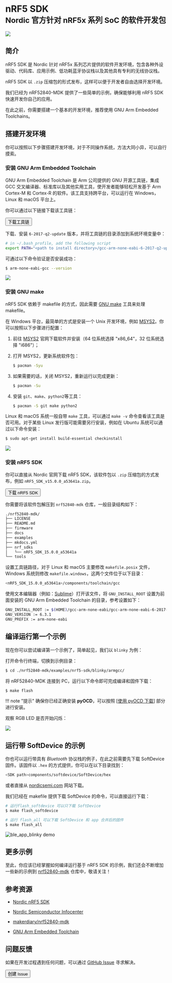 # nRF5 SDK <br><small>Nordic 官方针对 nRF5x 系列 SoC 的软件开发包</small>

[![](../../nrf5-sdk/images/SDK-icon_small.png)](http://www.nordicsemi.com/eng/Products/Bluetooth-low-energy/nRF5-SDK)

## 简介

nRF5 SDK 是 Nordic 针对 nRF5x 系列芯片提供的软件开发环境，包含各种外设驱动、代码库、应用示例、低功耗蓝牙协议栈以及其他具有专利的无线协议栈。

nRF5 SDK 以 `.zip` 压缩包的形式发布，这样可以便于开发者自由选择开发环境。

我们已经为 nRF52840-MDK 提供了一些简单的示例，确保能够利用 nRF5 SDK 快速开发你自己的应用。

在此之前，你需要搭建一个基本的开发环境，推荐使用 GNU Arm Embedded Toolchains。

## 搭建开发环境

你可以按照以下步骤搭建开发环境，对于不同操作系统，方法大同小异，可以自行摸索。

### 安装 GNU Arm Embedded Toolchain

GNU Arm Embedded Toolchain 是 Arm 公司提供的 GNU 开源工具链，集成 GCC 交叉编译器、标准库以及其他实用工具，使开发者能够轻松开发基于 Arm Cortex-M 和 Cortex-R 的软件。该工具支持跨平台，可以运行在 Windows，Linux 和 macOS 平台上。

你可以通过以下链接下载该工具链：

<a href="https://developer.arm.com/open-source/gnu-toolchain/gnu-rm/downloads"><button data-md-color-primary="marsala">下载工具链</button></a>


下载、安装 `6-2017-q2-update` 版本，并将工具链的目录添加到系统环境变量中：

``` sh
# in ~/.bash_profile, add the following script
export PATH="<path to install directory>/gcc-arm-none-eabi-6-2017-q2-update/bin:${PATH}"
```

可通过以下命令验证是否安装成功：

``` sh
$ arm-none-eabi-gcc --version
```

![](../../nrf5-sdk/images/arm-none-eabi-gcc_version.png)

### 安装 GNU make

nRF5 SDK 依赖于 makefile 的方式，因此需要 [GNU make](https://www.gnu.org/software/make/) 工具来处理 makefile。

在 Windows 平台，最简单的方式是安装一个 Unix 开发环境，例如 [MSYS2](http://www.msys2.org/)。你可以按照以下步骤进行配置：

1. 前往 [MSYS2](http://www.msys2.org/) 官网下载软件并安装（64 位系统选择 "x86_64"，32 位系统选择 "i686"）；

2. 打开 MSYS2，更新系统软件包：

	``` sh
	$ pacman -Syu
	```

3. 如果需要的话，关闭 MSYS2，重新运行以完成更新：

	``` sh
	$ pacman -Su
	```

4. 安装 `git`、`make`、`python2`等工具：

	``` sh
	$ pacman -S git make python2
	```

Linux 和 macOS 系统一般自带 `make` 工具，可以通过 `make -v` 命令查看该工具是否可用。对于某些 Linux 发行版可能需要另行安装，例如在 Ubuntu 系统可以通过以下命令安装：

``` sh
$ sudo apt-get install build-essential checkinstall
```

![](../../nrf5-sdk/images/gnu-make_version.png)

### 安装 nRF5 SDK

你可以直接从 Nordic 官网下载 nRF5 SDK，该软件包以 `.zip` 压缩包的方式发布，例如 `nRF5_SDK_v15.0.0_a53641a.zip`。

<a href="http://www.nordicsemi.com/eng/nordic/Products/nRF5-SDK/nRF5-SDK-zip/59011"><button data-md-color-primary="marsala">下载 nRF5 SDK</button></a>

你需要将该软件包解压到 `nrf52840-mdk` 仓库，一般目录结构如下：

``` sh
./nrf52840-mdk/
├── LICENSE
├── README.md
├── firmware
├── docs
├── examples
├── mkdocs.yml
├── nrf_sdks
│   └── nRF5_SDK_15.0.0_a53641a
└── tools
```

设置工具链路径，对于 Linux 和 macOS 主要修改 `makefile.posix` 文件，Windows 系统则修改 `makefile.windows`，这两个文件位于以下目录：

``` sh
<nRF5_SDK_15.0.0_a53641a>/components/toolchain/gcc
```

使用文本编辑器（例如：[Sublime](https://www.sublimetext.com/)）打开该文件，将 `GNU_INSTALL_ROOT` 设置为前面安装的 GNU Arm Embedded Toolchain 的目录，参考设置如下：

``` sh
GNU_INSTALL_ROOT := $(HOME)/gcc-arm-none-eabi/gcc-arm-none-eabi-6-2017-q2-update/bin/
GNU_VERSION := 6.3.1
GNU_PREFIX := arm-none-eabi
```

## 编译运行第一个示例

现在你可以尝试编译第一个示例了，简单起见，我们以 `blinky` 为例：

打开命令行终端，切换到示例目录：

``` sh
$ cd ./nrf52840-mdk/examples/nrf5-sdk/blinky/armgcc/
```

将 nRF52840-MDK 连接到 PC，运行以下命令即可完成编译和固件下载：

``` sh
$ make flash
```

!!! note "提示"
	确保你已经正确安装 **pyOCD**，可以按照 [[使用 pyOCD 下载](../getting-started/#pyocd)] 部分进行安装。

观察 RGB LED 是否开始闪烁：

![](../../nrf5-sdk/images/blinky_demo.gif)

## 运行带 SoftDevice 的示例

你也可以运行带具有 *Bluetooth* 协议栈的例子，在此之前需要先下载 SoftDevice 固件。该固件以 `.hex` 的方式提供，你可以在以下目录找到：

``` sh
<SDK path>components/softdevice/SoftDevice/hex
``` 

或者直接从 [nordicsemi.com](https://www.nordicsemi.com/eng/Products/Bluetooth-low-energy/nRF52840) 网站下载。

我们已经在 makefile 提供下载 SoftDevice 的命令，可以直接运行下载：

``` sh
# 运行flash_softdevice 可以只下载 SoftDevice
$ make flash_softdevice

# 运行 flash_all 可以下载 SoftDevice 和 app 合并后的固件
$ make flash_all
```

![ble_app_blinky demo](../../nrf5-sdk/images/nrf52840_mdk_ble_app_blinky.jpg)

## 更多示例

至此，你应该已经掌握如何编译运行基于 nRF5 SDK 的示例，我们还会不断增加一些新的示例到 [nrf52840-mdk](https://github.com/makerdiary/nrf52840-mdk) 仓库中，敬请关注！

## 参考资源

* [Nordic nRF5 SDK](http://infocenter.nordicsemi.com/topic/com.nordic.infocenter.sdk/dita/sdk/nrf5_sdk.html)

* [Nordic Semiconductor Infocenter](http://infocenter.nordicsemi.com/index.jsp)

* [makerdiary/nrf52840-mdk](https://github.com/makerdiary/nrf52840-mdk)

* [GNU Arm Embedded Toolchain](https://developer.arm.com/open-source/gnu-toolchain/gnu-rm)

## 问题反馈

如果在开发过程遇到任何问题，可以通过 [GitHub Issue](https://github.com/makerdiary/nrf52840-mdk/issues) 寻求解决。

<a href="https://github.com/makerdiary/nrf52840-mdk/issues/new"><button data-md-color-primary="marsala"><i class="fa fa-github"></i> 创建 Issue</button></a>

